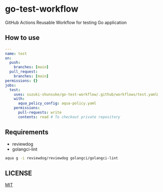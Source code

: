 # go-test-workflow

GitHub Actions Reusable Workflow for testing Go application

## How to use

```yaml
---
name: test
on:
  push:
    branches: [main]
  pull_request:
    branches: [main]
permissions: {}
jobs:
  test:
    uses: suzuki-shunsuke/go-test-workflow/.github/workflows/test.yaml@fc631d6d1b9b19730fc20dcde15966497469d7fe # v0.1.1
    with:
      aqua_policy_config: aqua-policy.yaml
    permissions:
      pull-requests: write
      contents: read # To checkout private repository
```

## Requirements

- reviewdog
- golangci-lint

```sh
aqua g -i reviewdog/reviewdog golangci/golangci-lint
```

## LICENSE

[MIT](LICENSE)
